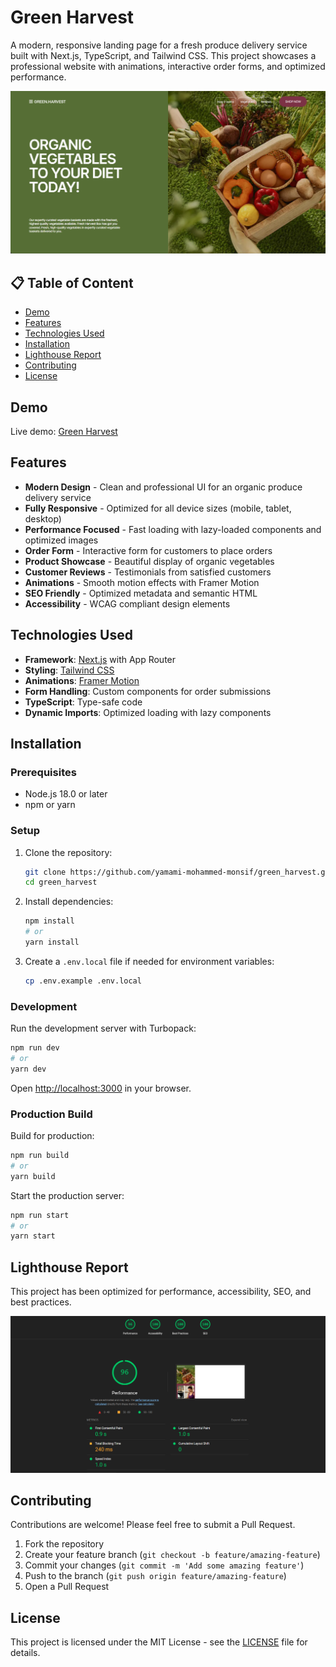 # Green Harvest

A modern, responsive landing page for a fresh produce delivery service built with Next.js, TypeScript, and Tailwind CSS. This project showcases a professional website with animations, interactive order forms, and optimized performance.

![Green Harvest Hero Section](public/images/preview.png)

## 📋 Table of Content

- [Demo](#demo)
- [Features](#features)
- [Technologies Used](#technologies-used)
- [Installation](#installation)
- [Lighthouse Report](#lighthouse-report)
- [Contributing](#contributing)
- [License](#license)

## Demo

Live demo: [Green Harvest](https://green-harvest-tau.vercel.app/)

## Features

- **Modern Design** - Clean and professional UI for an organic produce delivery service
- **Fully Responsive** - Optimized for all device sizes (mobile, tablet, desktop)
- **Performance Focused** - Fast loading with lazy-loaded components and optimized images
- **Order Form** - Interactive form for customers to place orders
- **Product Showcase** - Beautiful display of organic vegetables
- **Customer Reviews** - Testimonials from satisfied customers
- **Animations** - Smooth motion effects with Framer Motion
- **SEO Friendly** - Optimized metadata and semantic HTML
- **Accessibility** - WCAG compliant design elements

## Technologies Used

- **Framework**: [Next.js](https://nextjs.org/) with App Router
- **Styling**: [Tailwind CSS](https://tailwindcss.com/)
- **Animations**: [Framer Motion](https://www.framer.com/motion/)
- **Form Handling**: Custom components for order submissions
- **TypeScript**: Type-safe code
- **Dynamic Imports**: Optimized loading with lazy components

## Installation

### Prerequisites

- Node.js 18.0 or later
- npm or yarn

### Setup

1. Clone the repository:

   ```bash
   git clone https://github.com/yamami-mohammed-monsif/green_harvest.git
   cd green_harvest
   ```

2. Install dependencies:

   ```bash
   npm install
   # or
   yarn install
   ```

3. Create a `.env.local` file if needed for environment variables:

   ```bash
   cp .env.example .env.local
   ```

### Development

Run the development server with Turbopack:

```bash
npm run dev
# or
yarn dev
```

Open [http://localhost:3000](http://localhost:3000) in your browser.

### Production Build

Build for production:

```bash
npm run build
# or
yarn build
```

Start the production server:

```bash
npm run start
# or
yarn start
```

## Lighthouse Report

This project has been optimized for performance, accessibility, SEO, and best practices.

![Lighthouse Report](public/images/lighthouse-report.png)

## Contributing

Contributions are welcome! Please feel free to submit a Pull Request.

1. Fork the repository
2. Create your feature branch (`git checkout -b feature/amazing-feature`)
3. Commit your changes (`git commit -m 'Add some amazing feature'`)
4. Push to the branch (`git push origin feature/amazing-feature`)
5. Open a Pull Request

## License

This project is licensed under the MIT License - see the [LICENSE](/LICENSE.txt) file for details.
